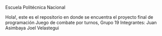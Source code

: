 Escuela Politécnica Nacional


Hola!, este es el repositorio en donde se encuentra el proyecto final de programación
Juego de combate por turnos, Grupo 19
Integrantes:
Juan Asimbaya
Joel Velastegui
